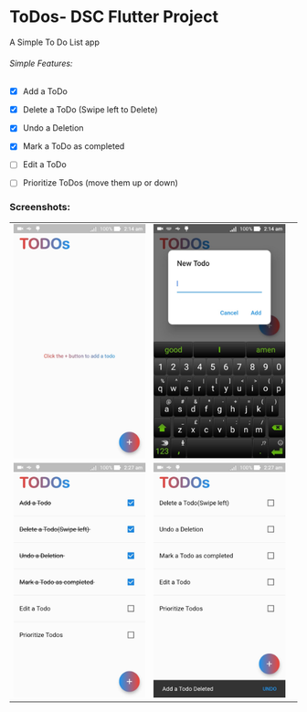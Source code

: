 # ToDos- DSC Flutter Project

A Simple To Do List app

###### Simple Features:

- [x] Add a ToDo

- [x] Delete a ToDo (Swipe left to Delete)

- [x] Undo a Deletion

- [x] Mark a ToDo as completed

- [ ] Edit a ToDo

- [ ] Prioritize ToDos (move them up or down)

### Screenshots:



|                                            |                                            |     |
| ------------------------------------------ | ------------------------------------------ | --- |
| ![Screenshot 1](/screenshots/IMG_8149.png) | ![Screenshot 2](/screenshots/IMG_8148.png) |
| ![Screenshot 3](/screenshots/IMG_8147.png) | ![Screenshot 4](/screenshots/IMG_8146.png) |
 




 

 
 
 
 